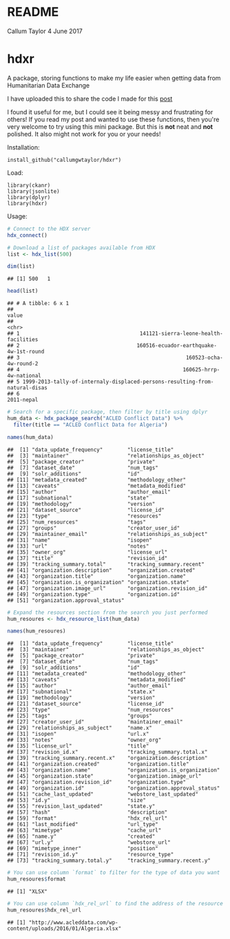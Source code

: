 README
================
Callum Taylor
4 June 2017

hdxr
====

A package, storing functions to make my life easier when getting data from Humanitarian Data Exchange

I have uploaded this to share the code I made for this [post](https://callumgwtaylor.github.io/blog/2017/06/04/getting-data-from-humanitarian-data-exchange-in-a-reproducible-r-pipeline/)

I found it useful for me, but I could see it being messy and frustrating for others! If you read my post and wanted to use these functions, then you're very welcome to try using this mini package. But this is **not** neat and **not** polished. It also might not work for you or your needs!

Installation:

`install_github("callumgwtaylor/hdxr")`

Load:

    library(ckanr)
    library(jsonlite)
    library(dplyr)
    library(hdxr)

Usage:

``` r
# Connect to the HDX server
hdx_connect()

# Download a list of packages available from HDX
list <- hdx_list(500)

dim(list)
```

    ## [1] 500   1

``` r
head(list)
```

    ## # A tibble: 6 x 1
    ##                                                                         value
    ##                                                                         <chr>
    ## 1                                       141121-sierra-leone-health-facilities
    ## 2                                      160516-ecuador-earthquake-4w-1st-round
    ## 3                                                      160523-ocha-4w-round-2
    ## 4                                                     160625-hrrp-4w-national
    ## 5 1999-2013-tally-of-internaly-displaced-persons-resulting-from-natural-disas
    ## 6                                                                  2011-nepal

``` r
# Search for a specific package, then filter by title using dplyr
hum_data <- hdx_package_search("ACLED Conflict Data") %>%
  filter(title == "ACLED Conflict Data for Algeria")

names(hum_data)
```

    ##  [1] "data_update_frequency"        "license_title"               
    ##  [3] "maintainer"                   "relationships_as_object"     
    ##  [5] "package_creator"              "private"                     
    ##  [7] "dataset_date"                 "num_tags"                    
    ##  [9] "solr_additions"               "id"                          
    ## [11] "metadata_created"             "methodology_other"           
    ## [13] "caveats"                      "metadata_modified"           
    ## [15] "author"                       "author_email"                
    ## [17] "subnational"                  "state"                       
    ## [19] "methodology"                  "version"                     
    ## [21] "dataset_source"               "license_id"                  
    ## [23] "type"                         "resources"                   
    ## [25] "num_resources"                "tags"                        
    ## [27] "groups"                       "creator_user_id"             
    ## [29] "maintainer_email"             "relationships_as_subject"    
    ## [31] "name"                         "isopen"                      
    ## [33] "url"                          "notes"                       
    ## [35] "owner_org"                    "license_url"                 
    ## [37] "title"                        "revision_id"                 
    ## [39] "tracking_summary.total"       "tracking_summary.recent"     
    ## [41] "organization.description"     "organization.created"        
    ## [43] "organization.title"           "organization.name"           
    ## [45] "organization.is_organization" "organization.state"          
    ## [47] "organization.image_url"       "organization.revision_id"    
    ## [49] "organization.type"            "organization.id"             
    ## [51] "organization.approval_status"

``` r
# Expand the resources section from the search you just performed
hum_resoures <- hdx_resource_list(hum_data)

names(hum_resoures)
```

    ##  [1] "data_update_frequency"        "license_title"               
    ##  [3] "maintainer"                   "relationships_as_object"     
    ##  [5] "package_creator"              "private"                     
    ##  [7] "dataset_date"                 "num_tags"                    
    ##  [9] "solr_additions"               "id"                          
    ## [11] "metadata_created"             "methodology_other"           
    ## [13] "caveats"                      "metadata_modified"           
    ## [15] "author"                       "author_email"                
    ## [17] "subnational"                  "state.x"                     
    ## [19] "methodology"                  "version"                     
    ## [21] "dataset_source"               "license_id"                  
    ## [23] "type"                         "num_resources"               
    ## [25] "tags"                         "groups"                      
    ## [27] "creator_user_id"              "maintainer_email"            
    ## [29] "relationships_as_subject"     "name.x"                      
    ## [31] "isopen"                       "url.x"                       
    ## [33] "notes"                        "owner_org"                   
    ## [35] "license_url"                  "title"                       
    ## [37] "revision_id.x"                "tracking_summary.total.x"    
    ## [39] "tracking_summary.recent.x"    "organization.description"    
    ## [41] "organization.created"         "organization.title"          
    ## [43] "organization.name"            "organization.is_organization"
    ## [45] "organization.state"           "organization.image_url"      
    ## [47] "organization.revision_id"     "organization.type"           
    ## [49] "organization.id"              "organization.approval_status"
    ## [51] "cache_last_updated"           "webstore_last_updated"       
    ## [53] "id.y"                         "size"                        
    ## [55] "revision_last_updated"        "state.y"                     
    ## [57] "hash"                         "description"                 
    ## [59] "format"                       "hdx_rel_url"                 
    ## [61] "last_modified"                "url_type"                    
    ## [63] "mimetype"                     "cache_url"                   
    ## [65] "name.y"                       "created"                     
    ## [67] "url.y"                        "webstore_url"                
    ## [69] "mimetype_inner"               "position"                    
    ## [71] "revision_id.y"                "resource_type"               
    ## [73] "tracking_summary.total.y"     "tracking_summary.recent.y"

``` r
# You can use column `format` to filter for the type of data you want
hum_resoures$format
```

    ## [1] "XLSX"

``` r
# You can use column `hdx_rel_url` to find the address of the resource you want
hum_resoures$hdx_rel_url
```

    ## [1] "http://www.acleddata.com/wp-content/uploads/2016/01/Algeria.xlsx"
